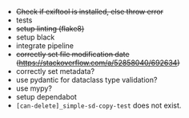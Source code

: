 * ~~Check if exiftool is installed, else throw error~~
* tests
* ~~setup linting (flake8)~~
* setup black
* integrate pipeline
* ~~correctly set file modification date (https://stackoverflow.com/a/52858040/692634)~~
* correctly set metadata?
* use pydantic for dataclass type validation?
* use mypy?
* setup dependabot
* `[can-delete]_simple-sd-copy-test` does not exist.